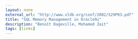 ```yaml
---
layout: none
external_url: "http://www.vldb.org/conf/2002/S29P03.pdf"
title: "SQL Memory Management in Oracle9i"
description: "Benoît Dageville, Mohamed Zait"
tags: [links]
---
```

